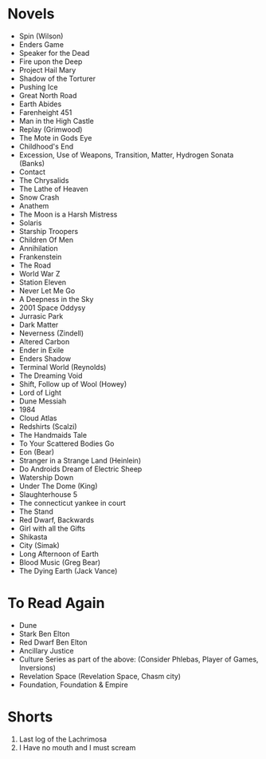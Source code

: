 # Novels
- Spin (Wilson)
- Enders Game
- Speaker for the Dead
- Fire upon the Deep
- Project Hail Mary
- Shadow of the Torturer
- Pushing Ice
- Great North Road
- Earth Abides
- Farenheight 451
- Man in the High Castle
- Replay (Grimwood)
- The Mote in Gods Eye
- Childhood's End
- Excession, Use of Weapons, Transition, Matter, Hydrogen Sonata (Banks)
- Contact
- The Chrysalids
- The Lathe of Heaven
- Snow Crash
- Anathem
- The Moon is a Harsh Mistress
- Solaris
- Starship Troopers
- Children Of Men
- Annihilation
- Frankenstein
- The Road
- World War Z
- Station Eleven
- Never Let Me Go
- A Deepness in the Sky
- 2001 Space Oddysy
- Jurrasic Park
- Dark Matter
- Neverness (Zindell)
- Altered Carbon
- Ender in Exile
- Enders Shadow
- Terminal World (Reynolds)
- The Dreaming Void 
- Shift, Follow up of Wool (Howey)
- Lord of Light
- Dune Messiah
- 1984
- Cloud Atlas
- Redshirts (Scalzi)
- The Handmaids Tale
- To Your Scattered Bodies Go
- Eon (Bear)
- Stranger in a Strange Land (Heinlein)
- Do Androids Dream of Electric Sheep
- Watership Down
- Under The Dome (King)
- Slaughterhouse 5
- The connecticut yankee in court
- The Stand
- Red Dwarf, Backwards
- Girl with all the Gifts
- Shikasta
- City (Simak)
- Long Afternoon of Earth
- Blood Music (Greg Bear)
- The Dying Earth (Jack Vance)
 
# To Read Again
- Dune
- Stark Ben Elton
- Red Dwarf Ben Elton
- Ancillary Justice
- Culture Series as part of  the above: (Consider Phlebas, Player of Games, Inversions)
- Revelation Space (Revelation Space, Chasm city)
- Foundation, Foundation & Empire

# Shorts
1. Last log of the Lachrimosa
2. I Have no mouth and I must scream

